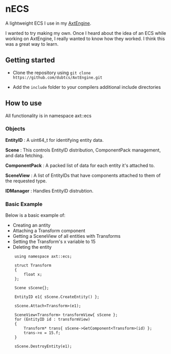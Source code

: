 # nECS

A lightweight ECS I use in my [AxtEngine](https://github.com/dubtcs/AxtEngine).

I wanted to try making my own. Once I heard about the idea of an ECS while working on AxtEngine, I really wanted to know how they worked. I think this was a great way to learn.

## Getting started

- Clone the repository using `git clone https://github.com/dubtcs/AxtEngine.git`

- Add the `include` folder to your compilers additional include directories

## How to use

All functionality is in namespace axt::ecs

### Objects

**EntityID** : A uint64_t for identifying entity data.

**Scene** : This controls EntityID distribution, ComponentPack management, and data fetching.

**ComponentPack** : A packed list of data for each entity it's attached to.

**SceneView** : A list of EntityIDs that have components attached to them of the requested type.

**IDManager** : Handles EntityID distrubtion.

### Basic Example

Below is a basic example of:

 - Creating an antity
 - Attaching a Transform component
 - Getting a SceneView of all entities with Transforms
 - Setting the Transform's x variable to 15
 - Deleting the entity

```
	using namespace axt::ecs;

	struct Transform
	{
		float x;
	};

	Scene sScene{};

	EntityID e1{ sScene.CreateEntity() };

	sScene.Attach<Transform>(e1);

	SceneView<Transform> transformView{ sScene };
	for (EntityID id : transformView)
	{
		Transform* trans{ sScene->GetComponent<Transform>(id) };
		trans->x = 15.f;
	}

	sScene.DestroyEntity(e1);
```
